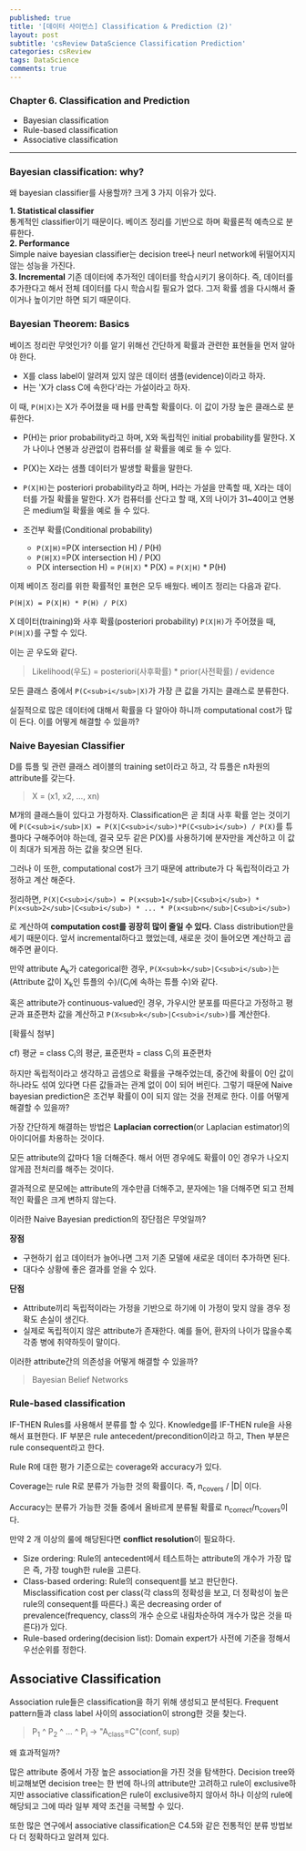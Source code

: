 ```yaml
---
published: true
title: '[데이터 사이언스] Classification & Prediction (2)'
layout: post
subtitle: 'csReview DataScience Classification Prediction'
categories: csReview
tags: DataScience
comments: true
---
```


### Chapter 6. Classification and Prediction
- Bayesian classification
- Rule-based classification
- Associative classification

---
### Bayesian classification: why?
왜 bayesian classifier를 사용할까? 크게 3 가지 이유가 있다.

**1. Statistical classifier**  
통계적인 classifier이기 때문이다. 베이즈 정리를 기반으로 하며 확률론적 예측으로 분류한다.  
**2. Performance**  
Simple naive bayesian classifier는 decision tree나 neurl network에 뒤떨어지지 않는 성능을 가진다.  
**3. Incremental**
기존 데이터에 추가적인 데이터를 학습시키기 용이하다. 즉, 데이터를 추가한다고 해서 전체 데이터를 다시 학습시킬 필요가 없다. 그저 확률 셈을 다시해서 줄이거나 높이기만 하면 되기 때문이다.

### Bayesian Theorem: Basics

베이즈 정리란 무엇인가? 이를 알기 위해선 간단하게 확률과 관련한 표현들을 먼저 알아야 한다.

- X를 class label이 알려져 있지 않은 데이터 샘플(evidence)이라고 하자.
- H는 'X가 class C에 속한다'라는 가설이라고 하자.  

이 때, `P(H|X)`는 X가 주어졌을 때 H를 만족할 확률이다. 이 값이 가장 높은 클래스로 분류한다.

- P(H)는 prior probability라고 하며, X와 독립적인 initial probability를 말한다. X가 나이나 연봉과 상관없이 컴퓨터를 살 확률을 예로 들 수 있다.

- P(X)는 X라는 샘플 데이터가 발생할 확률을 말한다.

- `P(X|H)`는 posteriori probability라고 하며, H라는 가설을 만족할 때, X라는 데이터를 가질 확률을 말한다. X가 컴퓨터를 산다고 할 때, X의 나이가 31~40이고 연봉은 medium일 확률을 예로 들 수 있다.

- 조건부 확률(Conditional probability)
  - `P(X|H)`=P(X intersection H) / P(H)  
  - `P(H|X)`=P(X intersection H) / P(X)  
  - P(X intersection H) = `P(H|X)` * P(X) = `P(X|H)` * P(H)

이제 베이즈 정리를 위한 확률적인 표현은 모두 배웠다. 베이즈 정리는 다음과 같다.

`P(H|X) = P(X|H) * P(H) / P(X)`

X 데이터(training)와 사후 확률(posteriori probability) `P(X|H)`가 주어졌을 때, `P(H|X)`를 구할 수 있다.

이는 곧 우도와 같다.
> Likelihood(우도) = posteriori(사후확률) * prior(사전확률) / evidence

모든 클래스 중에서 `P(C<sub>i</sub>|X)`가 가장 큰 값을 가지는 클래스로 분류한다.  

실질적으로 많은 데이터에 대해서 확률을 다 알아야 하니까 computational cost가 많이 든다. 이를 어떻게 해결할 수 있을까?

### Naive Bayesian Classifier
D를 튜플 및 관련 클래스 레이블의 training set이라고 하고, 각 튜플은 n차원의 attribute를 갖는다.
> X = (x1, x2, ..., xn)

M개의 클래스들이 있다고 가정하자. Classification은 곧 최대 사후 확률 얻는 것이기에 `P(C<sub>i</sub>|X) = P(X|C<sub>i</sub>)*P(C<sub>i</sub>) / P(X)`를 튜플마다 구해주어야 하는데, 결국 모두 같은 P(X)를 사용하기에 분자만을 계산하고 이 값이 최대가 되게끔 하는 값을 찾으면 된다.

그러나 이 또한, computational cost가 크기 때문에 attribute가 다 독립적이라고 가정하고 계산 해준다.

정리하면,
`P(X|C<sub>i</sub>) = P(x<sub>1</sub>|C<sub>i</sub>) * P(x<sub>2</sub>|C<sub>i</sub>) * ... * P(x<sub>n</sub>|C<sub>i</sub>)`

로 계산하여 **computation cost를 굉장히 많이 줄일 수 있다.** Class distribution만을 세기 때문이다. 앞서 incremental하다고 했었는데, 새로운 것이 들어오면 계산하고 곱해주면 끝이다.

만약 attribute A<sub>k</sub>가 categorical한 경우, `P(X<sub>k</sub>|C<sub>i</sub>)`는 (Attribute 값이 X<sub>k</sub>인 튜플의 수)/(C<sub>i</sub>에 속하는 튜플 수)와 같다.

혹은 attribute가 continuous-valued인 경우, 가우시안 분포를 따른다고 가정하고 평균과 표준편차 값을 계산하고 `P(X<sub>k</sub>|C<sub>i</sub>)`를 계산한다.  

[확률식 첨부]

cf) 평균 = class C<sub>i</sub>의 평균, 표준편차 = class C<sub>i</sub>의 표준편차  

하지만 독립적이라고 생각하고 곱셈으로 확률을 구해주었는데, 중간에 확률이 0인 값이 하나라도 섞여 있다면 다른 값들과는 관계 없이 0이 되어 버린다. 그렇기 때문에 Naive bayesian prediction은 조건부 확률이 0이 되지 않는 것을 전제로 한다. 이를 어떻게 해결할 수 있을까?

가장 간단하게 해결하는 방법은 **Laplacian correction**(or Laplacian estimator)의 아이디어를 차용하는 것이다.

모든 attribute의 값마다 1을 더해준다. 해서 어떤 경우에도 확률이 0인 경우가 나오지 않게끔 전처리를 해주는 것이다.

결과적으로 분모에는 attribute의 개수만큼 더해주고, 분자에는 1을 더해주면 되고 전체적인 확률은 크게 변하지 않는다.

이러한 Naive Bayesian prediction의 장단점은 무엇일까?

**장점**

- 구현하기 쉽고 데이터가 늘어나면 그저 기존 모델에 새로운 데이터 추가하면 된다.  
- 대다수 상황에 좋은 결과를 얻을 수 있다.

**단점**

- Attribute끼리 독립적이라는 가정을 기반으로 하기에 이 가정이 맞지 않을 경우 정확도 손실이 생긴다.
- 실제로 독립적이지 않은 attribute가 존재한다. 예를 들어, 환자의 나이가 많을수록 각종 병에 취약하듯이 말이다.

이러한 attribute간의 의존성을 어떻게 해결할 수 있을까?
> Bayesian Belief Networks


### Rule-based classification  

IF-THEN Rules를 사용해서 분류를 할 수 있다. Knowledge를 IF-THEN rule을 사용해서 표현한다. IF 부분은 rule antecedent/precondition이라고 하고, Then 부분은 rule consequent라고 한다.

Rule R에 대한 평가 기준으로는 coverage와 accuracy가 있다.

Coverage는 rule R로 분류가 가능한 것의 확률이다. 즉, n<sub>covers</sub> / |D| 이다.

Accuracy는 분류가 가능한 것들 중에서 올바르게 분류될 확률로 n<sub>correct</sub>/n<sub>covers</sub>이다.

만약 2 개 이상의 룰에 해당된다면 **conflict resolution**이 필요하다.
- Size ordering: Rule의 antecedent에서 테스트하는 attribute의 개수가 가장 많은 즉, 가장 tough한 rule을 고른다.  
- Class-based ordering: Rule의 consequent를 보고 판단한다. Misclassification cost per class(각 class의 정확성을 보고, 더 정확성이 높은 rule의 consequent를 따른다.) 혹은 decreasing order of prevalence(frequency, class의 개수 순으로 내림차순하여 개수가 많은 것을 따른다)가 있다.
- Rule-based ordering(decision list): Domain expert가 사전에 기준을 정해서 우선순위를 정한다.    

## Associative Classification  

Association rule들은 classification을 하기 위해 생성되고 분석된다. Frequent pattern들과 class label 사이의 association이 strong한 것을 찾는다.

> P<sub>1</sub> ^ P<sub>2</sub> ^ ... ^ P<sub>i</sub> -> "A<sub>class</sub>=C"(conf, sup)  

왜 효과적일까?

많은 attribute 중에서 가장 높은 association을 가진 것을 탐색한다. Decision tree와 비교해보면 decision tree는 한 번에 하나의 attribute만 고려하고 rule이 exclusive하지만 associative classification은 rule이 exclusive하지 않아서 하나 이상의 rule에 해당되고 그에 따라 일부 제약 조건을 극복할 수 있다.

또한 많은 연구에서 associative classification은 C4.5와 같은 전통적인 분류 방법보다 더 정확하다고 알려져 있다.
